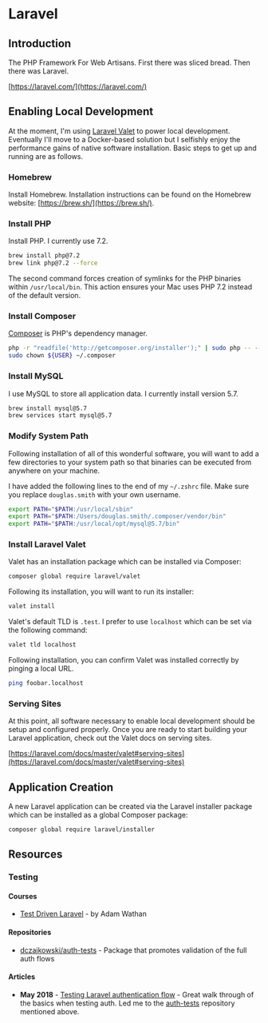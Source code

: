 # Laravel

## Introduction

The PHP Framework For Web Artisans. First there was sliced bread. Then there was Laravel.

[https://laravel.com/](https://laravel.com/)

## Enabling Local Development

At the moment, I'm using [Laravel Valet](https://laravel.com/docs/master/valet) to power local development. Eventually I'll move to a Docker-based solution but I selfishly enjoy the performance gains of native software installation. Basic steps to get up and running are as follows.

### Homebrew

Install Homebrew. Installation instructions can be found on the Homebrew website: [https://brew.sh/](https://brew.sh/).

### Install PHP

Install PHP. I currently use 7.2.

```bash
brew install php@7.2
brew link php@7.2 --force
```

The second command forces creation of symlinks for the PHP binaries within `/usr/local/bin`. This action ensures your Mac uses PHP 7.2 instead of the default version.

### Install Composer

[Composer](https://getcomposer.org/) is PHP's dependency manager.

```bash
php -r "readfile('http://getcomposer.org/installer');" | sudo php -- --install-dir=/usr/local/bin/ --filename=composer
sudo chown ${USER} ~/.composer
```

### Install MySQL

I use MySQL to store all application data. I currently install version 5.7.

```bash
brew install mysql@5.7
brew services start mysql@5.7
```

### Modify System Path

Following installation of all of this wonderful software, you will want to add a few directories to your system path so that binaries can be executed from anywhere on your machine.

I have added the following lines to the end of my `~/.zshrc` file. Make sure you replace `douglas.smith` with your own username.

```bash
export PATH="$PATH:/usr/local/sbin"
export PATH="$PATH:/Users/douglas.smith/.composer/vendor/bin"
export PATH="$PATH:/usr/local/opt/mysql@5.7/bin"
```

### Install Laravel Valet

Valet has an installation package which can be installed via Composer:

```bash
composer global require laravel/valet
```

Following its installation, you will want to run its installer:

```bash
valet install
```

Valet's default TLD is `.test`. I prefer to use `localhost` which can be set via the following command:

```bash
valet tld localhost
```

Following installation, you can confirm Valet was installed correctly by pinging a local URL.

```bash
ping foobar.localhost
```

### Serving Sites

At this point, all software necessary to enable local development should be setup and configured properly. Once you are ready to start building your Laravel application, check out the Valet docs on serving sites.

[https://laravel.com/docs/master/valet#serving-sites](https://laravel.com/docs/master/valet#serving-sites)

## Application Creation

A new Laravel application can be created via the Laravel installer package which can be installed as a global Composer package:

```bash
composer global require laravel/installer
```

## Resources

### Testing

#### Courses

* [Test Driven Laravel](https://course.testdrivenlaravel.com/) - by Adam Wathan

#### Repositories

* [dczajkowski/auth-tests](https://github.com/dczajkowski/auth-tests) - Package that promotes validation of the full auth flows

#### Articles

* **May 2018** - [Testing Laravel authentication flow](https://medium.com/@DCzajkowski/testing-laravel-authentication-flow-573ea0a96318%0A) - Great walk through of the basics when testing auth. Led me to the [auth-tests](https://github.com/dczajkowski/auth-tests) repository mentioned above.